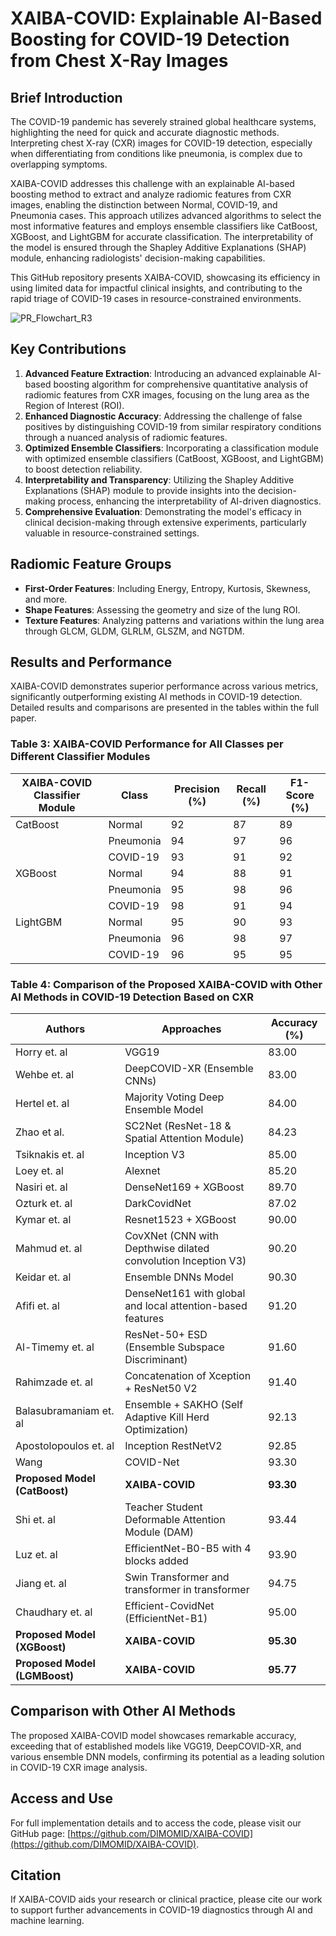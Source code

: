 # XAIBA-COVID: Explainable AI-Based Boosting for COVID-19 Detection from Chest X-Ray Images

## Brief Introduction

The COVID-19 pandemic has severely strained global healthcare systems, highlighting the need for quick and accurate diagnostic methods. Interpreting chest X-ray (CXR) images for COVID-19 detection, especially when differentiating from conditions like pneumonia, is complex due to overlapping symptoms.

XAIBA-COVID addresses this challenge with an explainable AI-based boosting method to extract and analyze radiomic features from CXR images, enabling the distinction between Normal, COVID-19, and Pneumonia cases. This approach utilizes advanced algorithms to select the most informative features and employs ensemble classifiers like CatBoost, XGBoost, and LightGBM for accurate classification. The interpretability of the model is ensured through the Shapley Additive Explanations (SHAP) module, enhancing radiologists' decision-making capabilities.

This GitHub repository presents XAIBA-COVID, showcasing its efficiency in using limited data for impactful clinical insights, and contributing to the rapid triage of COVID-19 cases in resource-constrained environments.

![PR_Flowchart_R3](https://github.com/DIMOMID/XAIBA-COVID/assets/96596774/2a6d016c-3321-4c70-97c0-c33f4407fa78)

## Key Contributions

1. **Advanced Feature Extraction**: Introducing an advanced explainable AI-based boosting algorithm for comprehensive quantitative analysis of radiomic features from CXR images, focusing on the lung area as the Region of Interest (ROI).
2. **Enhanced Diagnostic Accuracy**: Addressing the challenge of false positives by distinguishing COVID-19 from similar respiratory conditions through a nuanced analysis of radiomic features.
3. **Optimized Ensemble Classifiers**: Incorporating a classification module with optimized ensemble classifiers (CatBoost, XGBoost, and LightGBM) to boost detection reliability.
4. **Interpretability and Transparency**: Utilizing the Shapley Additive Explanations (SHAP) module to provide insights into the decision-making process, enhancing the interpretability of AI-driven diagnostics.
5. **Comprehensive Evaluation**: Demonstrating the model's efficacy in clinical decision-making through extensive experiments, particularly valuable in resource-constrained settings.

## Radiomic Feature Groups

- **First-Order Features**: Including Energy, Entropy, Kurtosis, Skewness, and more.
- **Shape Features**: Assessing the geometry and size of the lung ROI.
- **Texture Features**: Analyzing patterns and variations within the lung area through GLCM, GLDM, GLRLM, GLSZM, and NGTDM.

## Results and Performance

XAIBA-COVID demonstrates superior performance across various metrics, significantly outperforming existing AI methods in COVID-19 detection. Detailed results and comparisons are presented in the tables within the full paper.

### Table 3: XAIBA-COVID Performance for All Classes per Different Classifier Modules

| XAIBA-COVID Classifier Module | Class     | Precision (%) | Recall (%) | F1-Score (%) |
|-------------------------------|-----------|---------------|------------|--------------|
| CatBoost                      | Normal    | 92            | 87         | 89           |
|                               | Pneumonia | 94            | 97         | 96           |
|                               | COVID-19  | 93            | 91         | 92           |
| XGBoost                       | Normal    | 94            | 88         | 91           |
|                               | Pneumonia | 95            | 98         | 96           |
|                               | COVID-19  | 98            | 91         | 94           |
| LightGBM                      | Normal    | 95            | 90         | 93           |
|                               | Pneumonia | 96            | 98         | 97           |
|                               | COVID-19  | 96            | 95         | 95           |

### Table 4: Comparison of the Proposed XAIBA-COVID with Other AI Methods in COVID-19 Detection Based on CXR

| Authors                    | Approaches                                            | Accuracy (%) |
|----------------------------|-------------------------------------------------------|--------------|
| Horry et. al               | VGG19                                                 | 83.00        |
| Wehbe et. al               | DeepCOVID-XR (Ensemble CNNs)                          | 83.00        |
| Hertel et. al              | Majority Voting Deep Ensemble Model                   | 84.00        |
| Zhao et al.                | SC2Net (ResNet-18 & Spatial Attention Module)         | 84.23        |
| Tsiknakis et. al           | Inception V3                                          | 85.00        |
| Loey et. al                | Alexnet                                               | 85.20        |
| Nasiri et. al              | DenseNet169 + XGBoost                                 | 89.70        |
| Ozturk et. al              | DarkCovidNet                                          | 87.02        |
| Kymar et. al               | Resnet1523 + XGBoost                                  | 90.00        |
| Mahmud et. al              | CovXNet (CNN with Depthwise dilated convolution Inception V3) | 90.20 |
| Keidar et. al              | Ensemble DNNs Model                                   | 90.30        |
| Afifi et. al               | DenseNet161 with global and local attention-based features | 91.20 |
| Al-Timemy et. al           | ResNet-50+ ESD (Ensemble Subspace Discriminant)       | 91.60        |
| Rahimzade et. al           | Concatenation of Xception + ResNet50 V2               | 91.40        |
| Balasubramaniam et. al     | Ensemble + SAKHO (Self Adaptive Kill Herd Optimization) | 92.13 |
| Apostolopoulos et. al      | Inception RestNetV2                                   | 92.85        |
| Wang                       | COVID-Net                                             | 93.30        |
| **Proposed Model (CatBoost)**  | **XAIBA-COVID**                                           | **93.30**        |
| Shi et. al                 | Teacher Student Deformable Attention Module (DAM)     | 93.44        |
| Luz et. al                 | EfficientNet-B0-B5 with 4 blocks added                | 93.90        |
| Jiang et. al               | Swin Transformer and transformer in transformer       | 94.75        |
| Chaudhary et. al           | Efficient-CovidNet (EfficientNet-B1)                  | 95.00        |
| **Proposed Model (XGBoost)**   | **XAIBA-COVID**                                           | **95.30**        |
| **Proposed Model (LGMBoost)**  | **XAIBA-COVID**                                           | **95.77**        |

## Comparison with Other AI Methods

The proposed XAIBA-COVID model showcases remarkable accuracy, exceeding that of established models like VGG19, DeepCOVID-XR, and various ensemble DNN models, confirming its potential as a leading solution in COVID-19 CXR image analysis.

## Access and Use

For full implementation details and to access the code, please visit our GitHub page: [https://github.com/DIMOMID/XAIBA-COVID](https://github.com/DIMOMID/XAIBA-COVID).

## Citation

If XAIBA-COVID aids your research or clinical practice, please cite our work to support further advancements in COVID-19 diagnostics through AI and machine learning.

